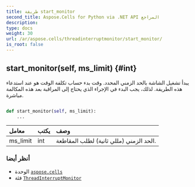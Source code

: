 ```yaml
---
title: طريقة start_monitor
second_title: Aspose.Cells for Python via .NET API المراجع
description:
type: docs
weight: 30
url: /ar/aspose.cells/threadinterruptmonitor/start_monitor/
is_root: false
---
```

##  start_monitor(self, ms_limit) {#int}
يبدأ تشغيل الشاشة بالحد الزمني المحدد. وقت بدء حساب تكلفة الوقت هو عند استدعاء هذه الطريقة.
لذلك، يجب البدء في الإجراء الذي يحتاج إلى المراقبة بعد هذه المكالمة مباشرة.



```python

def start_monitor(self, ms_limit):
    ...
```


| معامل| يكتب| وصف|
| :- | :- | :- |
| ms_limit | int | الحد الزمني (مللي ثانية) لطلب المقاطعة.|



###  أنظر أيضا
* الوحدة [`aspose.cells`](../../)
* فئة [`ThreadInterruptMonitor`](/cells/python-net/ar/aspose.cells/threadinterruptmonitor)

